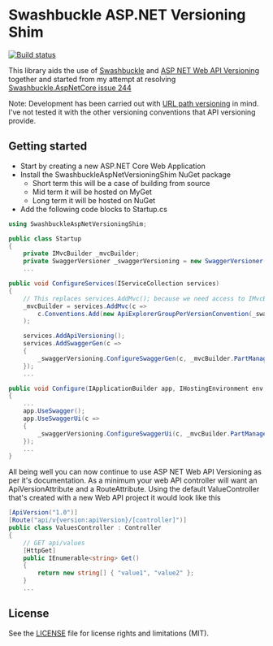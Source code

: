 # Swashbuckle ASP.NET Versioning Shim
[![Build status](https://ci.appveyor.com/api/projects/status/wjwi5jpn7oov6i96?svg=true)](https://ci.appveyor.com/project/rh072005/swashbuckleaspnetversioningshim)

This library aids the use of [Swashbuckle](https://github.com/domaindrivendev/Swashbuckle) and [ASP NET Web API Versioning](https://github.com/Microsoft/aspnet-api-versioning) together and started from my attempt at resolving [Swashbuckle.AspNetCore issue 244](https://github.com/domaindrivendev/Swashbuckle.AspNetCore/issues/244)

Note: Development has been carried out with [URL path versioning](https://github.com/Microsoft/aspnet-api-versioning/wiki/Versioning-via-the-URL-Path) in mind. I've not tested it with the other versioning conventions that API versioning provide.

## Getting started

- Start by creating a new ASP.NET Core Web Application
- Install the SwashbuckleAspNetVersioningShim NuGet package
  - Short term this will be a case of building from source 
  - Mid term it will be hosted on MyGet
  - Long term it will be hosted on NuGet
- Add the following code blocks to Startup.cs

```csharp
using SwashbuckleAspNetVersioningShim;
```

```csharp
public class Startup
{
    private IMvcBuilder _mvcBuilder;
    private SwaggerVersioner _swaggerVersioning = new SwaggerVersioner();
    ...
```

```csharp
public void ConfigureServices(IServiceCollection services)
{
    // This replaces services.AddMvc(); because we need access to IMvcBuilder's ApplicationPartManager later on
    _mvcBuilder = services.AddMvc(c =>
        c.Conventions.Add(new ApiExplorerGroupPerVersionConvention(_swaggerVersioning))
    );

    services.AddApiVersioning();
    services.AddSwaggerGen(c =>
    {
        _swaggerVersioning.ConfigureSwaggerGen(c, _mvcBuilder.PartManager);
    });
    ...
```

```csharp
public void Configure(IApplicationBuilder app, IHostingEnvironment env, ILoggerFactory loggerFactory)
{
    ...
    app.UseSwagger();
    app.UseSwaggerUi(c =>
    {
        _swaggerVersioning.ConfigureSwaggerUi(c, _mvcBuilder.PartManager);
    });
    ...
}
```

All being well you can now continue to use ASP NET Web API Versioning as per it's documentation.
As a minimum your web API controller will want an ApiVersionAttribute and a RouteAttribute.
Using the default ValueController that's created with a new Web API project it would look like this

```csharp
[ApiVersion("1.0")]
[Route("api/v{version:apiVersion}/[controller]")]
public class ValuesController : Controller
{
    // GET api/values
    [HttpGet]
    public IEnumerable<string> Get()
    {
        return new string[] { "value1", "value2" };
    }
    ...
```

## License
See the [LICENSE](LICENSE) file for license rights and limitations (MIT).